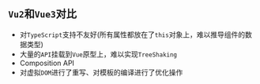 ## `Vu2`和`Vue3`对比

* 对`TypeScript`支持不友好(所有属性都放在了`this`对象上，难以推导组件的数据类型)
* 大量的`API`挂载到`Vue`原型上，难以实现`TreeShaking`
* Composition API
* 对虚拟`DOM`进行了重写、对模板的编译进行了优化操作



